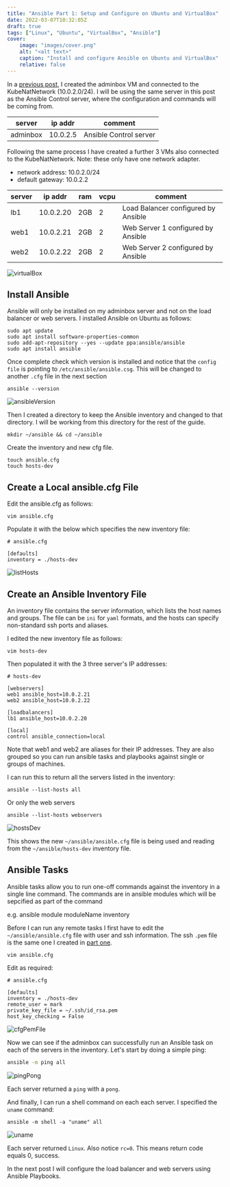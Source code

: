 ```yaml
---
title: "Ansible Part 1: Setup and Configure on Ubuntu and VirtualBox"
date: 2022-03-07T10:32:05Z
draft: true
tags: ["Linux", "Ubuntu", "VirtualBox", "Ansible"]
cover:
    image: "images/cover.png"
    alt: "<alt text>"
    caption: "Install and configure Ansible on Ubuntu and VirtualBox"
    relative: false
---
```


In a [previous post](https://markkerry.github.io/posts/2022/02/ubuntu-server-lab/), I created the adminbox VM and connected to the KubeNatNetwork (10.0.2.0/24). I will be using the same server in this post as the Ansible Control server, where the configuration and commands will be coming from.

| server   | ip addr  | comment                |
| ---------| -------- | ---------------------- |
| adminbox | 10.0.2.5 | Ansible Control server |

Following the same process I have created a further 3 VMs also connected to the KubeNatNetwork. Note: these only have one network adapter.

* network address: 10.0.2.0/24
* default gateway: 10.0.2.2

| server    | ip addr   | ram | vcpu | comment                             |
| --------- | --------- | --- | ---- | ----------------------------------- |
| lb1       | 10.0.2.20 | 2GB | 2    | Load Balancer configured by Ansible |
| web1      | 10.0.2.21 | 2GB | 2    | Web Server 1 configured by Ansible  |
| web2      | 10.0.2.22 | 2GB | 2    | Web Server 2 configured by Ansible  |

![virtualBox](images/virtualBox.png)

## Install Ansible

Ansible will only be installed on my adminbox server and not on the load balancer or web servers. I installed Ansible on Ubuntu as follows:

```terminal
sudo apt update
sudo apt install software-properties-common
sudo add-apt-repository --yes --update ppa:ansible/ansible
sudo apt install ansible
```

Once complete check which version is installed and notice that the `config file` is pointing to `/etc/ansible/ansible.csg`. This will be changed to another `.cfg` file in the next section

```terminal
ansible --version
```

![ansibleVersion](images/ansibleVersion.png)

Then I created a directory to keep the Ansible inventory and changed to that directory. I will be working from this directory for the rest of the guide.

```terminal
mkdir ~/ansible && cd ~/ansible
```

Create the inventory and new cfg file.

```termnial
touch ansible.cfg
touch hosts-dev
```

## Create a Local ansible.cfg File

Edit the ansible.cfg as follows:

```terminal
vim ansible.cfg
```

Populate it with the below which specifies the new inventory file:

```terminal
# ansible.cfg

[defaults]
inventory = ./hosts-dev
```

![listHosts](images/listHosts.png)

## Create an Ansible Inventory File

An inventory file contains the server information, which lists the host names and groups. The file can be `ini` for `yaml` formats, and the hosts can specify non-standard ssh ports and aliases.

I edited the new inventory file as follows:

```terminal
vim hosts-dev
```

Then populated it with the 3 three server's IP addresses:

```terminal
# hosts-dev

[webservers]
web1 ansible_host=10.0.2.21
web2 ansible_host=10.0.2.22

[loadbalancers]
lb1 ansible_host=10.0.2.20

[local]
control ansible_connection=local
```

Note that web1 and web2 are aliases for their IP addresses. They are also grouped so you can run ansible tasks and playbooks against single or groups of machines.

I can run this to return all the servers listed in the inventory:

```terminal
ansible --list-hosts all
```

Or only the web servers

```terminal
ansible --list-hosts webservers
```

![hostsDev](images/hostsDev.png)

This shows the new `~/ansible/ansible.cfg` file is being used and reading from the `~/ansible/hosts-dev` inventory file.

## Ansible Tasks

Ansible tasks allow you to run one-off commands against the inventory in a single line command. The commands are in ansible modules which will be sepcified as part of the command

e.g. ansible module moduleName inventory

Before I can run any remote tasks I first have to edit the `~/ansible/ansible.cfg` file with user and ssh information. The ssh `.pem` file is the same one I created in [part one](https://markkerry.github.io/posts/2022/02/ubuntu-server-lab/).

```terminal
vim ansible.cfg
```

Edit as required:

```terminal
# ansible.cfg

[defaults]
inventory = ./hosts-dev
remote_user = mark
private_key_file = ~/.ssh/id_rsa.pem
host_key_checking = False
```

![cfgPemFile](images/cfgPemFile.png)

Now we can see if the adminbox can successfully run an Ansible task on each of the servers in the inventory. Let's start by doing a simple ping:

```bash
ansible -m ping all
```

![pingPong](images/pingPong.png)

Each server returned a `ping` with a `pong`.

And finally, I can run a shell command on each each server. I specified the `uname` command:

```terminal
ansible -m shell -a "uname" all
```

![uname](images/uname.png)

Each server returned `Linux`. Also notice `rc=0`. This means return code equals 0, success.

In the next post I will configure the load balancer and web servers using Ansible Playbooks.